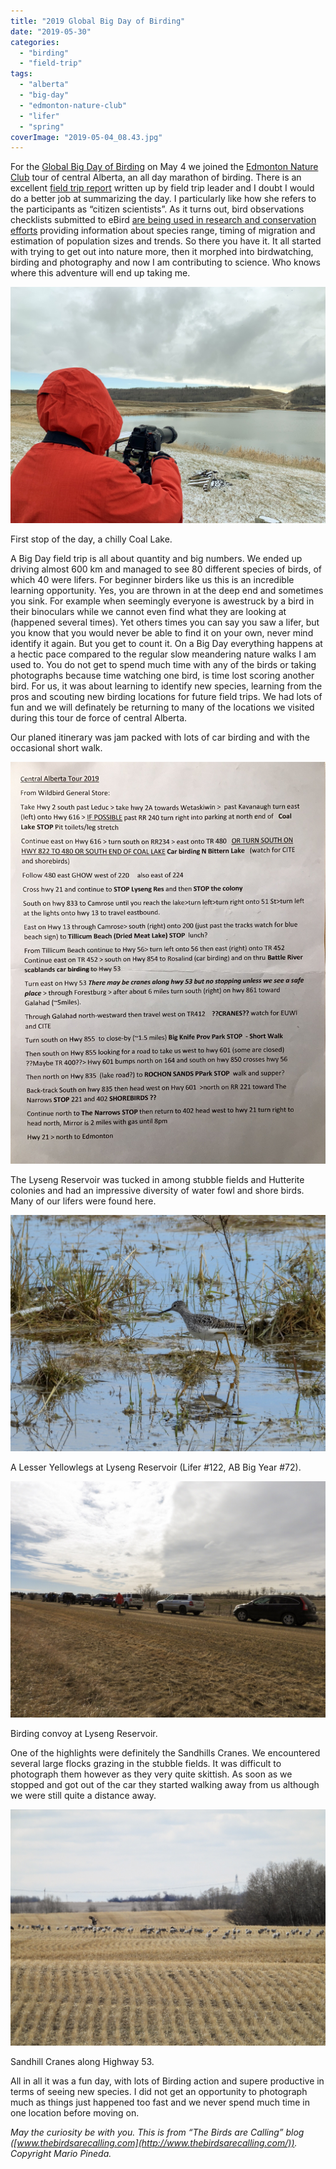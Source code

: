 ```yaml
---
title: "2019 Global Big Day of Birding"
date: "2019-05-30"
categories: 
  - "birding"
  - "field-trip"
tags: 
  - "alberta"
  - "big-day"
  - "edmonton-nature-club"
  - "lifer"
  - "spring"
coverImage: "2019-05-04_08.43.jpg"
---
```


For the [Global Big Day of Birding](https://ebird.org/news/global-big-day-4-may-2019) on May 4 we joined the [Edmonton Nature Club](https://edmontonnatureclub.org/index.html) tour of central Alberta, an all day marathon of birding. There is an excellent [field trip report](http://enctripreports.blogspot.com/2019/05/global-may-big-day-of-birding.html) written up by field trip leader and I doubt I would do a better job at summarizing the day. I particularly like how she refers to the participants as “citizen scientists”. As it turns out, bird observations checklists submitted to eBird [are being used in research and conservation efforts](https://ebird.org/canada/news/connecting-regional-citizen-science-projects-with-ebird) providing information about species range, timing of migration and estimation of population sizes and trends. So there you have it. It all started with trying to get out into nature more, then it morphed into birdwatching, birding and photography and now I am contributing to science. Who knows where this adventure will end up taking me.

![](images/2019-05-04_08.41.jpg)

First stop of the day, a chilly Coal Lake.

A Big Day field trip is all about quantity and big numbers. We ended up driving almost 600 km and managed to see 80 different species of birds, of which 40 were lifers. For beginner birders like us this is an incredible learning opportunity. Yes, you are thrown in at the deep end and sometimes you sink. For example when seemingly everyone is awestruck by a bird in their binoculars while we cannot even find what they are looking at (happened several times). Yet others times you can say you saw a lifer, but you know that you would never be able to find it on your own, never mind identify it again. But you get to count it. On a Big Day everything happens at a hectic pace compared to the regular slow meandering nature walks I am used to. You do not get to spend much time with any of the birds or taking photographs because time watching one bird, is time lost scoring another bird. For us, it was about learning to identify new species, learning from the pros and scouting new birding locations for future field trips. We had lots of fun and we will definately be returning to many of the locations we visited during this tour de force of central Alberta.

Our planed itinerary was jam packed with lots of car birding and with the occasional short walk.

![](images/img_1889.jpg)

The Lyseng Reservoir was tucked in among stubble fields and Hutterite colonies and had an impressive diversity of water fowl and shore birds. Many of our lifers were found here.

![](images/2019-05-04_09.35.jpg)

A Lesser Yellowlegs at Lyseng Reservoir (Lifer #122, AB Big Year #72).

![](images/2019-05-04_10.10.jpg)

Birding convoy at Lyseng Reservoir.

One of the highlights were definitely the Sandhills Cranes. We encountered several large flocks grazing in the stubble fields. It was difficult to photograph them however as they very quite skittish. As soon as we stopped and got out of the car they started walking away from us although we were still quite a distance away.

![](images/2019-05-04_14.55.jpg)

Sandhill Cranes along Highway 53.

All in all it was a fun day, with lots of Birding action and supere productive in terms of seeing new species. I did not get an opportunity to photograph much as things just happened too fast and we never spend much time in one location before moving on.

_May the curiosity be with you. This is from “The Birds are Calling” blog ([www.thebirdsarecalling.com](http://www.thebirdsarecalling.com/)). Copyright Mario Pineda._
